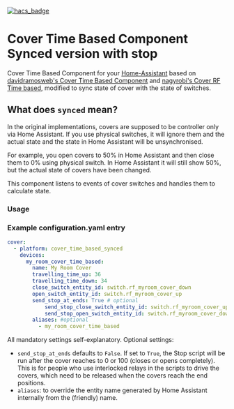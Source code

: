 [![hacs_badge](https://img.shields.io/badge/HACS-Default-orange.svg?style=for-the-badge)](https://github.com/custom-components/hacs)

# Cover Time Based Component Synced version with stop

Cover Time Based Component for your [Home-Assistant](http://www.home-assistant.io) based on [davidramosweb's Cover Time Based Component](https://github.com/davidramosweb/home-assistant-custom-components-cover-time-based) and [nagyrobi's Cover RF Time based](https://github.com/nagyrobi/home-assistant-custom-components-cover-rf-time-based/),
modified to sync state of cover with the state of switches.

## What does `synced` mean?

In the original implementations, covers are supposed to be controller only via Home Assistant.
If you use physical switches, it will ignore them and the actual state and the state in Home Assistant will be unsynchronised.

For example, you open covers to 50% in Home Assistant and then close them to 0% using physical switch.
In Home Assistant it will still show 50%, but the actual state of covers have been changed.

This component listens to events of cover switches and handles them to calculate state.

### Usage

### Example configuration.yaml entry
```yaml
cover:
  - platform: cover_time_based_synced
    devices:
      my_room_cover_time_based:
        name: My Room Cover
        travelling_time_up: 36
        travelling_time_down: 34
        close_switch_entity_id: switch.rf_myroom_cover_down
        open_switch_entity_id: switch.rf_myroom_cover_up
        send_stop_at_ends: True # optional
    		send_stop_close_switch_entity_id: switch.rf_myroom_cover_up # optional
    		send_stop_open_switch_entity_id: switch.rf_myroom_cover_down # optional
        aliases: #optional
          - my_room_cover_time_based
```

All mandatory settings self-explanatory. 
Optional settings:
- `send_stop_at_ends` defaults to `False`. If set to `True`, the Stop script will be run after the cover reaches to 0 or 100 (closes or opens completely). This is for people who use interlocked relays in the scripts to drive the covers, which need to be released when the covers reach the end positions.
- `aliases`: to override the entity name generated by Home Assistant internally from the (friendly) name. 

